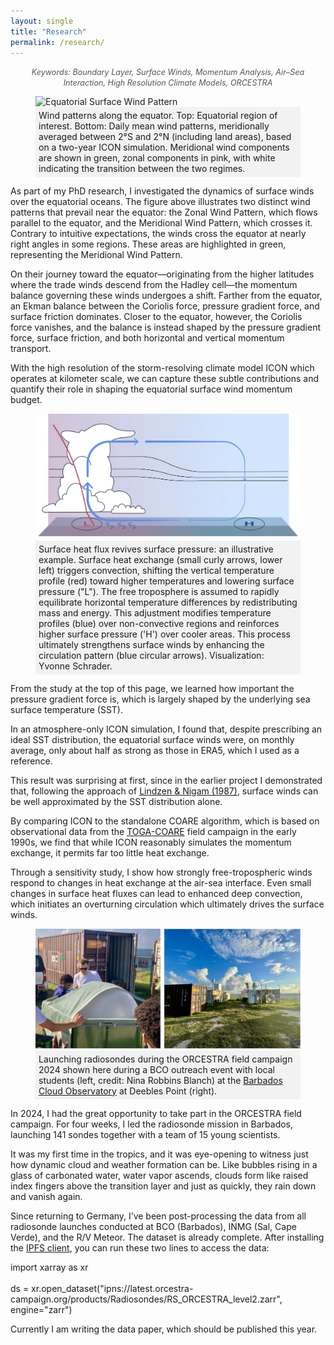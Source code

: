 ```yaml
---
layout: single
title: "Research"
permalink: /research/
---
```

<div style="text-align: center; margin-bottom: 1em;">
  <span style="font-size: 0.9em; font-style: italic; color: #555;">
    Keywords: Boundary Layer, Surface Winds, Momentum Analysis, Air–Sea Interaction, High Resolution Climate Models, ORCESTRA
  </span>
</div>

<figure>
    <img src="/assets/images/Equatorial_Winds.png" alt="Equatorial Surface Wind Pattern">
    <figcaption style="background-color: #f2f2f2; padding: 5px;"> Wind patterns along the equator. Top: Equatorial region of interest. Bottom: Daily mean wind patterns, meridionally averaged between 2°S and 2°N (including land areas), based on a two-year ICON simulation. Meridional wind components are shown in green, zonal components in pink, with white indicating the transition between the two regimes. </figcaption>
</figure>
<section>
  <p>
    As part of my PhD research, I investigated the dynamics of surface winds over the equatorial oceans.
    The figure above illustrates two distinct wind patterns that prevail near the equator: the Zonal Wind Pattern, which flows parallel to the equator, and the Meridional Wind Pattern, which crosses it.
    Contrary to intuitive expectations, the winds cross the equator at nearly right angles in some regions.
    These areas are highlighted in green, representing the Meridional Wind Pattern.
  </p>

  <p>
    On their journey toward the equator—originating from the higher latitudes where the trade winds descend
    from the Hadley cell—the momentum balance governing these winds undergoes a shift.
    Farther from the equator, an Ekman balance between the Coriolis force, pressure gradient force, and surface
    friction dominates. Closer to the equator, however, the Coriolis force vanishes, and the balance is instead
    shaped by the pressure gradient force, surface friction, and both horizontal and vertical momentum transport.
  </p>

  <p>
    With the high resolution of the storm-resolving climate model ICON which operates at kilometer scale, we can capture
    these subtle contributions and quantify their role in shaping the equatorial surface wind momentum budget.
  </p>
</section>

<figure>
    <img src="/assets/images/overturning.png" alt="Small scale triggers overturning circulation">
    <figcaption style="background-color: #f2f2f2; padding: 5px;">Surface heat flux revives surface pressure: an illustrative example. Surface heat exchange (small curly arrows, lower left) triggers convection, shifting the vertical temperature profile (red) toward higher temperatures and lowering surface pressure ("L"). The free troposphere is assumed to rapidly equilibrate horizontal temperature differences by redistributing mass and energy. This adjustment modifies temperature profiles (blue) over non-convective regions and reinforces higher surface pressure ('H') over cooler areas. This process ultimately strengthens surface winds by enhancing the circulation pattern (blue circular arrows). Visualization: Yvonne Schrader. </figcaption>
</figure>
<section>
  <p>
    From the study at the top of this page, we learned how important the pressure gradient force is, which is largely shaped by the underlying sea surface temperature (SST).
  </p>

  <p>
    In an atmosphere-only ICON simulation, I found that, despite prescribing an ideal SST distribution, the equatorial surface winds were, on monthly average, only about half as strong as those in ERA5, which I used as a reference.
  </p>

  <p>
    This result was surprising at first, since in the earlier project I demonstrated that, following the approach of 
    <a href="https://journals.ametsoc.org/view/journals/atsc/44/17/1520-0469_1987_044_2418_otross_2_0_co_2.xml" target="_blank">Lindzen &amp; Nigam (1987)</a>,
    surface winds can be well approximated by the SST distribution alone.
  </p>

  <p>
    By comparing ICON to the standalone COARE algorithm, which is based on observational data from the <a href="https://journals.ametsoc.org/view/journals/bams/73/9/1520-0477_1992_073_1377_tctcor_2_0_co_2.xml" target="_blank">TOGA-COARE</a> field campaign in the early 1990s, we find that while ICON reasonably simulates the momentum exchange, it permits far too little heat exchange.
  </p>

  <p>
    Through a sensitivity study, I show how strongly free-tropospheric winds respond to changes in heat exchange at the air-sea interface. Even small changes in surface heat fluxes can lead to enhanced deep convection, which initiates an overturning circulation which ultimately drives the surface winds.
  </p>
</section>

<figure>
    <img src="/assets/images/BCO_Action.png" alt="BCO action">
    <figcaption style="background-color: #f2f2f2; padding: 5px;">Launching radiosondes during the ORCESTRA field campaign 2024 shown here during a BCO outreach event with local students (left, credit: Nina Robbins Blanch) at the <a href="https://barbados.mpimet.mpg.de/" target="_blank">Barbados Cloud Observatory</a> at Deebles Point (right). </figcaption>
</figure>

<section>
  <p>
    In 2024, I had the great opportunity to take part in the ORCESTRA field campaign. For four weeks,
    I led the radiosonde mission in Barbados, launching 141 sondes together with a team of 15 young scientists.
  </p>

  <p>
    It was my first time in the tropics, and it was eye-opening to witness just how dynamic cloud and weather
    formation can be. Like bubbles rising in a glass of carbonated water, water vapor ascends, clouds form like
    raised index fingers above the transition layer and just as quickly, they rain down and vanish again.
  </p>

  <p>
    Since returning to Germany, I’ve been post-processing the data from all radiosonde launches conducted at
    BCO (Barbados), INMG (Sal, Cape Verde), and the R/V Meteor. The dataset is already complete. After installing the 
    <a href="https://docs.ipfs.tech/install/ipfs-desktop/#windows" target="_blank">IPFS client</a>, 
    you can run these two lines to access the data:
  </p>

  <div class="code-box">
    <span class="keyword">import</span> xarray <span class="keyword">as</span> xr<br><br>
    ds = xr.open_dataset(<span class="string">"ipns://latest.orcestra-campaign.org/products/Radiosondes/RS_ORCESTRA_level2.zarr"</span>, engine=<span class="string">"zarr"</span>)
  </div>

  <p>
    Currently I am writing the data paper, which should be published this year.
  </p>



</section>


